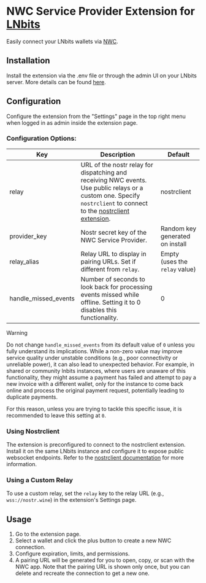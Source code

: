 # NWC Service Provider Extension for [LNbits](https://github.com/lnbits/lnbits)

Easily connect your LNbits wallets via [NWC](https://nwc.dev/).

## Installation

Install the extension via the .env file or through the admin UI on your LNbits server. More details can be found [here](https://github.com/lnbits/lnbits/wiki/LNbits-Extensions).

## Configuration

Configure the extension from the "Settings" page in the top right menu when logged in as admin inside the extension page.

### Configuration Options:

| Key                  | Description                                                                                                                                                                                                 | Default                         |
| -------------------- | ----------------------------------------------------------------------------------------------------------------------------------------------------------------------------------------------------------- | ------------------------------- |
| relay                | URL of the nostr relay for dispatching and receiving NWC events. Use public relays or a custom one. Specify `nostrclient` to connect to the [nostrclient extension](https://github.com/lnbits/nostrclient). | nostrclient                     |
| provider_key         | Nostr secret key of the NWC Service Provider.                                                                                                                                                               | Random key generated on install |
| relay_alias          | Relay URL to display in pairing URLs. Set if different from `relay`.                                                                                                                                        | Empty (uses the `relay` value)  |
| handle_missed_events | Number of seconds to look back for processing events missed while offline. Setting it to 0 disables this functionality.                                                                                     | 0                               |

> [!WARNING]
>
> Do not change `handle_missed_events` from its default value of `0` unless you fully understand its implications.
> While a non-zero value may improve service quality under unstable conditions (e.g., poor connectivity or unreliable power), it can also lead to unexpected behavior.
> For example, in shared or community lnbits instances, where users are unaware of this functionality, they might assume a payment has failed and attempt to pay a new invoice with a different wallet, only for the instance to come back online and process the original payment request, potentially leading to duplicate payments.
>
> For this reason, unless you are trying to tackle this specific issue, it is recommended to leave this setting at `0`.

### Using Nostrclient

The extension is preconfigured to connect to the nostrclient extension. Install it on the same LNbits instance and configure it to expose public websocket endpoints. Refer to the [nostrclient documentation](https://github.com/lnbits/nostrclient) for more information.

### Using a Custom Relay

To use a custom relay, set the `relay` key to the relay URL (e.g., `wss://nostr.wine`) in the extension's Settings page.

## Usage

1. Go to the extension page.
2. Select a wallet and click the plus button to create a new NWC connection.
3. Configure expiration, limits, and permissions.
4. A pairing URL will be generated for you to open, copy, or scan with the NWC app. Note that the pairing URL is shown only once, but you can delete and recreate the connection to get a new one.

